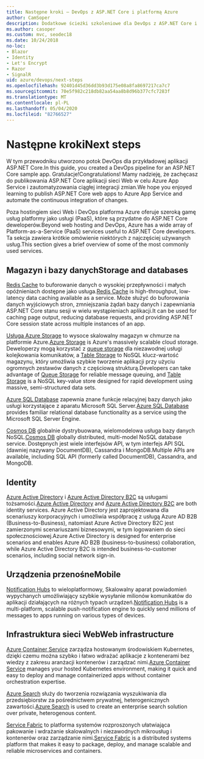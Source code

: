 ```yaml
---
title: Następne kroki — DevOps z ASP.NET Core i platformą Azure
author: CamSoper
description: Dodatkowe ścieżki szkoleniowe dla DevOps z ASP.NET Core i platformą Azure.
ms.author: casoper
ms.custom: mvc, seodec18
ms.date: 10/24/2018
no-loc:
- Blazor
- Identity
- Let's Encrypt
- Razor
- SignalR
uid: azure/devops/next-steps
ms.openlocfilehash: 92401d45d36dd3b93d175e08a8fa8697217ca7c7
ms.sourcegitcommit: 70e5f982c218db82aa54aa8b8d96b377cfc7283f
ms.translationtype: MT
ms.contentlocale: pl-PL
ms.lasthandoff: 05/04/2020
ms.locfileid: "82766527"
---
```

# <a name="next-steps"></a><span data-ttu-id="52b7b-103">Następne kroki</span><span class="sxs-lookup"><span data-stu-id="52b7b-103">Next steps</span></span>

<span data-ttu-id="52b7b-104">W tym przewodniku utworzono potok DevOps dla przykładowej aplikacji ASP.NET Core.</span><span class="sxs-lookup"><span data-stu-id="52b7b-104">In this guide, you created a DevOps pipeline for an ASP.NET Core sample app.</span></span> <span data-ttu-id="52b7b-105">Gratulacje!</span><span class="sxs-lookup"><span data-stu-id="52b7b-105">Congratulations!</span></span> <span data-ttu-id="52b7b-106">Mamy nadzieję, że zachęcasz do publikowania ASP.NET Core aplikacji sieci Web w celu Azure App Service i zautomatyzowania ciągłej integracji zmian.</span><span class="sxs-lookup"><span data-stu-id="52b7b-106">We hope you enjoyed learning to publish ASP.NET Core web apps to Azure App Service and automate the continuous integration of changes.</span></span>

<span data-ttu-id="52b7b-107">Poza hostingiem sieci Web i DevOps platforma Azure oferuje szeroką gamę usług platformy jako usługi (PaaS), które są przydatne do ASP.NET Core deweloperów.</span><span class="sxs-lookup"><span data-stu-id="52b7b-107">Beyond web hosting and DevOps, Azure has a wide array of Platform-as-a-Service (PaaS) services useful to ASP.NET Core developers.</span></span> <span data-ttu-id="52b7b-108">Ta sekcja zawiera krótkie omówienie niektórych z najczęściej używanych usług.</span><span class="sxs-lookup"><span data-stu-id="52b7b-108">This section gives a brief overview of some of the most commonly used services.</span></span>

## <a name="storage-and-databases"></a><span data-ttu-id="52b7b-109">Magazyn i bazy danych</span><span class="sxs-lookup"><span data-stu-id="52b7b-109">Storage and databases</span></span>

<span data-ttu-id="52b7b-110">[Redis Cache](/azure/redis-cache/) to buforowanie danych o wysokiej przepływności i małych opóźnieniach dostępne jako usługa.</span><span class="sxs-lookup"><span data-stu-id="52b7b-110">[Redis Cache](/azure/redis-cache/) is high-throughput, low-latency data caching available as a service.</span></span> <span data-ttu-id="52b7b-111">Może służyć do buforowania danych wyjściowych stron, zmniejszania żądań bazy danych i zapewniania ASP.NET Core stanu sesji w wielu wystąpieniach aplikacji.</span><span class="sxs-lookup"><span data-stu-id="52b7b-111">It can be used for caching page output, reducing database requests, and providing ASP.NET Core session state across multiple instances of an app.</span></span>

<span data-ttu-id="52b7b-112">[Usługa Azure Storage](/azure/storage/) to wysoce skalowalny magazyn w chmurze na platformie Azure.</span><span class="sxs-lookup"><span data-stu-id="52b7b-112">[Azure Storage](/azure/storage/) is Azure's massively scalable cloud storage.</span></span> <span data-ttu-id="52b7b-113">Deweloperzy mogą korzystać z [queue storage](/azure/storage/queues/storage-queues-introduction) dla niezawodnej usługi kolejkowania komunikatów, a [Table Storage](/azure/storage/tables/table-storage-overview) to NoSQL klucz-wartość magazynu, który umożliwia szybkie tworzenie aplikacji przy użyciu ogromnych zestawów danych z częściową strukturą.</span><span class="sxs-lookup"><span data-stu-id="52b7b-113">Developers can take advantage of [Queue Storage](/azure/storage/queues/storage-queues-introduction) for reliable message queuing, and [Table Storage](/azure/storage/tables/table-storage-overview) is a NoSQL key-value store designed for rapid development using massive, semi-structured data sets.</span></span>

<span data-ttu-id="52b7b-114">[Azure SQL Database](/azure/sql-database/) zapewnia znane funkcje relacyjnej bazy danych jako usługi korzystające z aparatu Microsoft SQL Server.</span><span class="sxs-lookup"><span data-stu-id="52b7b-114">[Azure SQL Database](/azure/sql-database/) provides familiar relational database functionality as a service using the Microsoft SQL Server Engine.</span></span>

<span data-ttu-id="52b7b-115">[Cosmos DB](/azure/cosmos-db/) globalnie dystrybuowana, wielomodelowa usługa bazy danych NoSQL.</span><span class="sxs-lookup"><span data-stu-id="52b7b-115">[Cosmos DB](/azure/cosmos-db/) globally distributed, multi-model NoSQL database service.</span></span> <span data-ttu-id="52b7b-116">Dostępnych jest wiele interfejsów API, w tym interfejs API SQL (dawniej nazywany DocumentDB), Cassandra i MongoDB.</span><span class="sxs-lookup"><span data-stu-id="52b7b-116">Multiple APIs are available, including SQL API (formerly called DocumentDB), Cassandra, and MongoDB.</span></span>

## Identity

<span data-ttu-id="52b7b-117">[Azure Active Directory](/azure/active-directory/) i [Azure Active Directory B2C](/azure/active-directory-b2c/) są usługami tożsamości.</span><span class="sxs-lookup"><span data-stu-id="52b7b-117">[Azure Active Directory](/azure/active-directory/) and [Azure Active Directory B2C](/azure/active-directory-b2c/) are both identity services.</span></span> <span data-ttu-id="52b7b-118">Azure Active Directory jest zaprojektowana dla scenariuszy korporacyjnych i umożliwia współpracę z usługą Azure AD B2B (Business-to-Business), natomiast Azure Active Directory B2C jest zamierzonymi scenariuszami biznesowymi, w tym logowaniem do sieci społecznościowej.</span><span class="sxs-lookup"><span data-stu-id="52b7b-118">Azure Active Directory is designed for enterprise scenarios and enables Azure AD B2B (business-to-business) collaboration, while Azure Active Directory B2C is intended business-to-customer scenarios, including social network sign-in.</span></span>

## <a name="mobile"></a><span data-ttu-id="52b7b-119">Urządzenia przenośne</span><span class="sxs-lookup"><span data-stu-id="52b7b-119">Mobile</span></span>

<span data-ttu-id="52b7b-120">[Notification Hubs](/azure/notification-hubs/) to wieloplatformowy, Skalowalny aparat powiadomień wypychanych umożliwiający szybkie wysyłanie milionów komunikatów do aplikacji działających na różnych typach urządzeń.</span><span class="sxs-lookup"><span data-stu-id="52b7b-120">[Notification Hubs](/azure/notification-hubs/) is a multi-platform, scalable push-notification engine to quickly send millions of messages to apps running on various types of devices.</span></span>

## <a name="web-infrastructure"></a><span data-ttu-id="52b7b-121">Infrastruktura sieci Web</span><span class="sxs-lookup"><span data-stu-id="52b7b-121">Web infrastructure</span></span>

<span data-ttu-id="52b7b-122">[Azure Container Service](/azure/aks/) zarządza hostowanym środowiskiem Kubernetes, dzięki czemu można szybko i łatwo wdrażać aplikacje z kontenerami bez wiedzy z zakresu aranżacji kontenerów i zarządzać nimi.</span><span class="sxs-lookup"><span data-stu-id="52b7b-122">[Azure Container Service](/azure/aks/) manages your hosted Kubernetes environment, making it quick and easy to deploy and manage containerized apps without container orchestration expertise.</span></span>

<span data-ttu-id="52b7b-123">[Azure Search](/azure/search/) służy do tworzenia rozwiązania wyszukiwania dla przedsiębiorstw za pośrednictwem prywatnej, heterogenicznych zawartości.</span><span class="sxs-lookup"><span data-stu-id="52b7b-123">[Azure Search](/azure/search/) is used to create an enterprise search solution over private, heterogenous content.</span></span>

<span data-ttu-id="52b7b-124">[Service Fabric](/azure/service-fabric/) to platforma systemów rozproszonych ułatwiająca pakowanie i wdrażanie skalowalnych i niezawodnych mikrousług i kontenerów oraz zarządzanie nimi.</span><span class="sxs-lookup"><span data-stu-id="52b7b-124">[Service Fabric](/azure/service-fabric/) is a distributed systems platform that makes it easy to package, deploy, and manage scalable and reliable microservices and containers.</span></span>
